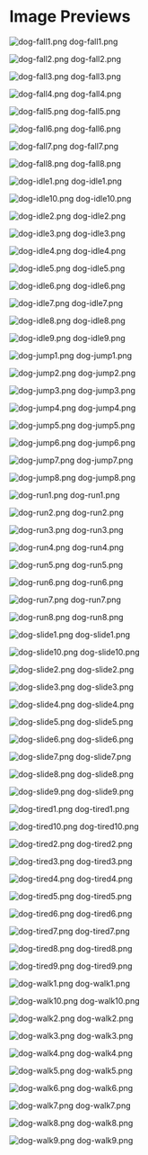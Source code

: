 # Image Previews

![dog-fall1.png](dog-fall1.png) dog-fall1.png

![dog-fall2.png](dog-fall2.png) dog-fall2.png

![dog-fall3.png](dog-fall3.png) dog-fall3.png

![dog-fall4.png](dog-fall4.png) dog-fall4.png

![dog-fall5.png](dog-fall5.png) dog-fall5.png

![dog-fall6.png](dog-fall6.png) dog-fall6.png

![dog-fall7.png](dog-fall7.png) dog-fall7.png

![dog-fall8.png](dog-fall8.png) dog-fall8.png

![dog-idle1.png](dog-idle1.png) dog-idle1.png

![dog-idle10.png](dog-idle10.png) dog-idle10.png

![dog-idle2.png](dog-idle2.png) dog-idle2.png

![dog-idle3.png](dog-idle3.png) dog-idle3.png

![dog-idle4.png](dog-idle4.png) dog-idle4.png

![dog-idle5.png](dog-idle5.png) dog-idle5.png

![dog-idle6.png](dog-idle6.png) dog-idle6.png

![dog-idle7.png](dog-idle7.png) dog-idle7.png

![dog-idle8.png](dog-idle8.png) dog-idle8.png

![dog-idle9.png](dog-idle9.png) dog-idle9.png

![dog-jump1.png](dog-jump1.png) dog-jump1.png

![dog-jump2.png](dog-jump2.png) dog-jump2.png

![dog-jump3.png](dog-jump3.png) dog-jump3.png

![dog-jump4.png](dog-jump4.png) dog-jump4.png

![dog-jump5.png](dog-jump5.png) dog-jump5.png

![dog-jump6.png](dog-jump6.png) dog-jump6.png

![dog-jump7.png](dog-jump7.png) dog-jump7.png

![dog-jump8.png](dog-jump8.png) dog-jump8.png

![dog-run1.png](dog-run1.png) dog-run1.png

![dog-run2.png](dog-run2.png) dog-run2.png

![dog-run3.png](dog-run3.png) dog-run3.png

![dog-run4.png](dog-run4.png) dog-run4.png

![dog-run5.png](dog-run5.png) dog-run5.png

![dog-run6.png](dog-run6.png) dog-run6.png

![dog-run7.png](dog-run7.png) dog-run7.png

![dog-run8.png](dog-run8.png) dog-run8.png

![dog-slide1.png](dog-slide1.png) dog-slide1.png

![dog-slide10.png](dog-slide10.png) dog-slide10.png

![dog-slide2.png](dog-slide2.png) dog-slide2.png

![dog-slide3.png](dog-slide3.png) dog-slide3.png

![dog-slide4.png](dog-slide4.png) dog-slide4.png

![dog-slide5.png](dog-slide5.png) dog-slide5.png

![dog-slide6.png](dog-slide6.png) dog-slide6.png

![dog-slide7.png](dog-slide7.png) dog-slide7.png

![dog-slide8.png](dog-slide8.png) dog-slide8.png

![dog-slide9.png](dog-slide9.png) dog-slide9.png

![dog-tired1.png](dog-tired1.png) dog-tired1.png

![dog-tired10.png](dog-tired10.png) dog-tired10.png

![dog-tired2.png](dog-tired2.png) dog-tired2.png

![dog-tired3.png](dog-tired3.png) dog-tired3.png

![dog-tired4.png](dog-tired4.png) dog-tired4.png

![dog-tired5.png](dog-tired5.png) dog-tired5.png

![dog-tired6.png](dog-tired6.png) dog-tired6.png

![dog-tired7.png](dog-tired7.png) dog-tired7.png

![dog-tired8.png](dog-tired8.png) dog-tired8.png

![dog-tired9.png](dog-tired9.png) dog-tired9.png

![dog-walk1.png](dog-walk1.png) dog-walk1.png

![dog-walk10.png](dog-walk10.png) dog-walk10.png

![dog-walk2.png](dog-walk2.png) dog-walk2.png

![dog-walk3.png](dog-walk3.png) dog-walk3.png

![dog-walk4.png](dog-walk4.png) dog-walk4.png

![dog-walk5.png](dog-walk5.png) dog-walk5.png

![dog-walk6.png](dog-walk6.png) dog-walk6.png

![dog-walk7.png](dog-walk7.png) dog-walk7.png

![dog-walk8.png](dog-walk8.png) dog-walk8.png

![dog-walk9.png](dog-walk9.png) dog-walk9.png

